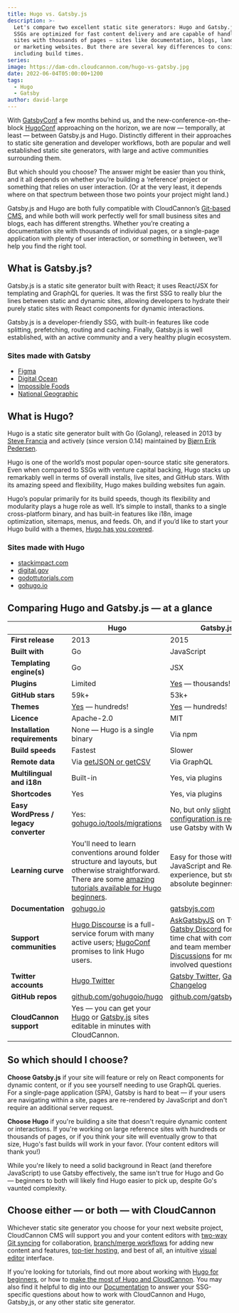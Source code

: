 ```yaml
---
title: Hugo vs. Gatsby.js
description: >-
  Let's compare two excellent static site generators: Hugo and Gatsby.js. Both
  SSGs are optimized for fast content delivery and are capable of handling large
  sites with thousands of pages — sites like documentation, blogs, landing pages
  or marketing websites. But there are several key differences to consider,
  including build times.
series:
image: https://dam-cdn.cloudcannon.com/hugo-vs-gatsby.jpg
date: 2022-06-04T05:00:00+1200
tags:
  - Hugo
  - Gatsby
author: david-large
---
```

With [GatsbyConf](https://gatsbyconf.com/) a few months behind us, and the new-conference-on-the-block [HugoConf](https://hugoconf.io/) approaching on the horizon, we are now — temporally, at least — between Gatsby.js and Hugo. Distinctly different in their approaches to static site generation and developer workflows, both are popular and well established static site generators, with large and active communities surrounding them.

But which should you choose? The answer might be easier than you think, and it all depends on whether you’re building a ‘reference’ project or something that relies on user interaction. (Or at the very least, it depends where on that spectrum between those two points your project might land.)

Gatsby.js and Hugo are both fully compatible with CloudCannon’s [Git-based CMS](https://cloudcannon.com/git-cms/), and while both will work perfectly well for small business sites and blogs, each has different strengths. Whether you’re creating a documentation site with thousands of individual pages, or a single-page application with plenty of user interaction, or something in between, we’ll help you find the right tool.

## What is Gatsby.js?

Gatsby.js is a static site generator built with React; it uses React/JSX for templating and GraphQL for queries. It was the first SSG to really blur the lines between static and dynamic sites, allowing developers to hydrate their purely static sites with React components for dynamic interactions.

Gatsby.js is a developer-friendly SSG, with built-in features like code splitting, prefetching, routing and caching. Finally, Gatsby.js is well established, with an active community and a very healthy plugin ecosystem.

### **Sites made with Gatsby**

* [Figma](https://www.figma.com/)
* [Digital Ocean](https://www.digitalocean.com/)
* [Impossible Foods](https://impossiblefoods.com/)
* [National Geographic](https://www.nationalgeographic.co.uk/)

## **What is Hugo?**

Hugo is a static site generator built with Go (Golang), released in 2013 by [Steve Francia](https://github.com/spf13) and actively (since version 0.14) maintained by [Bj&oslash;rn Erik Pedersen](https://github.com/bep).

Hugo is one of the world’s most popular open-source static site generators. Even when compared to SSGs with venture capital backing, Hugo stacks up remarkably well in terms of overall installs, live sites, and GitHub stars. With its amazing speed and flexibility, Hugo makes building websites fun again.

Hugo’s popular primarily for its build speeds, though its flexibility and modularity plays a huge role as well. It’s simple to install, thanks to a single cross-platform binary, and has built-in features like i18n, image optimization, sitemaps, menus, and feeds. Oh, and if you’d like to start your Hugo build with a themes, [Hugo has you covered](https://cloudcannon.com/blog/fifty-of-the-most-popular-hugo-themes/).

### Sites made with Hugo

* [stackimpact.com](http://stackimpact.com/)
* [digital.gov](http://digital.gov/)
* [godottutorials.com](http://godottutorials.com/)
* [gohugo.io](http://gohugo.io)

## Comparing Hugo and Gatsby.js — at a glance

|   | Hugo | Gatsby.js |
| --- | --- | --- |
| **First release** | 2013 | 2015 |
| **Built with** | Go | JavaScript |
| **Templating engine(s)** | Go | JSX |
| **Plugins** | Limited | [Yes](https://www.gatsbyjs.com/plugins) — thousands\! |
| **GitHub stars** | 59k+ | 53k+ |
| **Themes** | [Yes](https://themes.gohugo.io/themes/) — hundreds\! | [Yes](https://www.gatsbyjs.com/plugins/?=gatsby-theme) — hundreds\! |
| **Licence** | Apache-2.0 | MIT |
| **Installation requirements** | None — Hugo is a single binary | Via npm |
| **Build speeds** | Fastest | Slower |
| **Remote data** | Via [getJSON or getCSV](https://gohugo.io/templates/data-templates/#get-remote-data) | Via GraphQL |
| **Multilingual and i18n** | Built-in | Yes, via plugins |
| **Shortcodes** | Yes | Yes, via plugins |
| **Easy WordPress / legacy converter** | Yes: [gohugo.io/tools/migrations](http://gohugo.io/tools/migrations) | No, but  only [slight configuration is required](https://www.gatsbyjs.com/docs/how-to/sourcing-data/sourcing-from-wordpress/) to use Gatsby with WordPress |
| **Learning curve** | You'll need to learn conventions around folder structure and layouts, but otherwise straightforward. There are some [amazing tutorials available for Hugo beginners](https://cloudcannon.com/community/learn/hugo-beginner-tutorial/). | Easy for those with JavaScript and React experience, but steep for absolute beginners. |
| **Documentation** | [gohugo.io](http://gohugo.io/) | [gatsbyjs.com](https://www.gatsbyjs.com/) |
| **Support communities** | [Hugo Discourse](https://discourse.gohugo.io/) is a full-service forum with many active users; [HugoConf](https://hugoconf.io) promises to link Hugo users. | [AskGatsbyJS](https://twitter.com/AskGatsbyJS) on Twitter; [Gatsby Discord](https://gatsby.dev/discord) for real-time chat with community and team members; [GitHub Discussions](https://github.com/gatsbyjs/gatsby/discussions/categories/help) for more involved questions. |
| **Twitter accounts** | [Hugo Twitter](https://twitter.com/GoHugoIO) | [Gatsby Twitter](https://twitter.com/GatsbyJS), [Gatsby Changelog](https://twitter.com/GatsbyChangelog) |
| **GitHub repos** | [github.com/gohugoio/hugo](https://github.com/gohugoio/hugo) | [github.com/gatsbyjs/gatsby](https://github.com/gatsbyjs/gatsby) |
| **CloudCannon support** | Yes — you can get your [Hugo](https://cloudcannon.com/hugo-cms/) or [Gatsby.js](https://cloudcannon.com/gatsby-cms/) sites editable in minutes with CloudCannon. |

## So which should I choose?

**Choose Gatsby.js** if your site will feature or rely on React components for dynamic content, or if you see yourself needing to use GraphQL queries. For a single-page application (SPA), Gatsby is hard to beat — if your users are navigating within a site, pages are re-rendered by JavaScript and don't require an additional server request.

**Choose Hugo** if you're building a site that doesn't require dynamic content or interactions. If you're working on large reference sites with hundreds or thousands of pages, or if you think your site will eventually grow to that size, Hugo's fast builds will work in your favor. (Your content editors will thank you\!)

While you're likely to need a solid background in React (and therefore JavaScript) to use Gatsby effectively, the same isn't true for Hugo and Go — beginners to both will likely find Hugo easier to pick up, despite Go's vaunted complexity.

## Choose either — or both — with CloudCannon

Whichever static site generator you choose for your next website project, CloudCannon CMS will support you and your content editors with [two-way Git syncing](https://cloudcannon.com/features/developer-workflows/) for collaboration, [branch/merge workflows](https://cloudcannon.com/features/collaborative-publishing/) for adding new content and features, [top-tier hosting](https://cloudcannon.com/features/edge-hosting/), and best of all, an intuitive [visual editor](https://cloudcannon.com/features/visual-editing/) interface.

If you're looking for tutorials, find out more about working with [Hugo for beginners](https://cloudcannon.com/community/learn/hugo-beginner-tutorial/), or how to [make the most of Hugo and CloudCannon](https://cloudcannon.com/community/learn/hugo-cms---get-started-with-cloudcannon/). You may also find it helpful to dig into our [Documentation](https://cloudcannon.com/documentation/) to answer your SSG-specific questions about how to work with CloudCannon and Hugo, Gatsby,js, or any other static site generator. 

 
